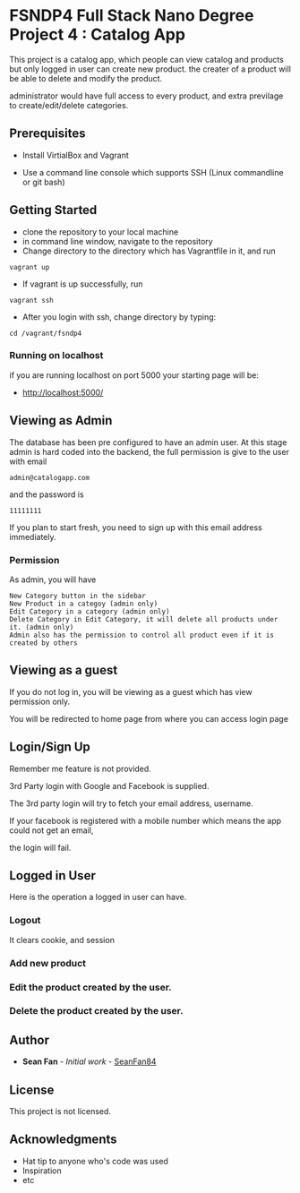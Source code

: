 # FSNDP4 Full Stack Nano Degree Project 4 : Catalog App

This project is a catalog app, which people can view catalog and products but only logged in user can create new product.
the creater of a product will be able to delete and modify the product.

administrator would have full access to every product,
and extra previlage to create/edit/delete categories.


## Prerequisites
* Install VirtialBox and Vagrant

* Use a command line console which supports SSH (Linux commandline or git bash)

## Getting Started
* clone the repository to your local machine
* in command line window, navigate to the repository
* Change directory to the directory which has Vagrantfile in it, and run
```
vagrant up
```
* If vagrant is up successfully, run
```
vagrant ssh
```
* After you login with ssh, change directory by typing:
```
cd /vagrant/fsndp4
```

### Running on localhost
if you are running localhost on port 5000
your starting page will be:

* [http://localhost:5000/](http://localhost:5000/)

## Viewing as Admin
The database has been pre configured to have an admin user.
At this stage admin is hard coded into the backend, the full permission is give to the user with email
```
admin@catalogapp.com
```
and the password is 
```
11111111
```
If you plan to start fresh, you need to sign up with this email address immediately.

### Permission
As admin, you will have
```
New Category button in the sidebar
New Product in a categoy (admin only)
Edit Category in a category (admin only)
Delete Category in Edit Category, it will delete all products under it. (admin only)
Admin also has the permission to control all product even if it is created by others

```


## Viewing as a guest

If you do not log in, you will be viewing as a guest which has view permission only.

You will be redirected to home page from where you can access login page

## Login/Sign Up

Remember me feature is not provided.

3rd Party login with Google and Facebook is supplied.

The 3rd party login will try to fetch your email address, username.

If your facebook is registered with a mobile number which means the app could not get an email,

the login will fail.

## Logged in User

Here is the operation a logged in user can have.
### Logout
It clears cookie, and session
### Add new product

### Edit the product created by the user.

### Delete the product created by the user.


## Author

* **Sean Fan** - *Initial work* - [SeanFan84](https://github.com/seanfan84)

## License

This project is not licensed.

## Acknowledgments

* Hat tip to anyone who's code was used
* Inspiration
* etc
